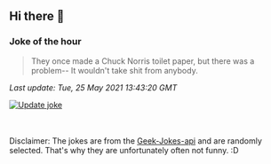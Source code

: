 ## Hi there 👋

### Joke of the hour
<!-- joke -->
>They once made a Chuck Norris toilet paper, but there was a problem-- It wouldn't take shit from anybody.
<!-- /joke -->

*Last update: Tue, 25 May 2021 13:43:20 GMT*

[![Update joke](https://github.com/nclskfm/nclskfm/actions/workflows/joke.yml/badge.svg)](https://github.com/nclskfm/nclskfm/actions/workflows/joke.yml)

<br><br>
Disclaimer: The jokes are from the [Geek-Jokes-api](https://github.com/sameerkumar18/geek-joke-api) and are randomly selected. That's why they are unfortunately often not funny. :D
